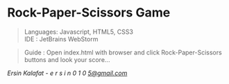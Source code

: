# Rock-Paper-Scissors Game

>Languages: Javascript, HTML5, CSS3  
IDE : JetBrains WebStorm

>Guide : Open index.html with browser and click Rock-Paper-Scissors buttons and look your score...  

*Ersin Kalafat - e r s i n 0 1 0 5@gmail.com*
